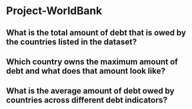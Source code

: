 # Project-WorldBank
## What is the total amount of debt that is owed by the countries listed in the dataset?
## Which country owns the maximum amount of debt and what does that amount look like?
## What is the average amount of debt owed by countries across different debt indicators?
